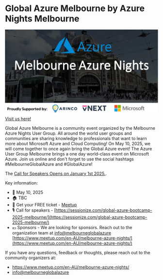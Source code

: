 # Global Azure Melbourne by Azure Nights Melbourne

![Azure User Group Melbourne Logo](MelbourneAzureUG.png)[Visit us here!](https://www.meetup.com/en-AU/melbourne-azure-nights/)

Global Azure Melbourne is a community event organized by the Melbourne Azure Nights User Group.
All around the world user groups and communities are sharing knowledge to professionals that want to learn more about Microsoft Azure and Cloud Computing!
On May 10, 2025, we will come together to once again bring the Global Azure event! The Azure User Group Melbourne brings a one day world-class event on Microsoft Azure. Join us online and don't forget to use the social hashtags #MelbourneGlobalAzure and #GlobalAzure!


The [Call for Speakers Opens on January 1st 2025.](https://sessionize.com/global-azure-bootcamp-2025-melbourne/).


Key information:
* 📅 May 10, 2025
* 🏠 TBC
* 🎫 Get your FREE ticket - [Meetup](https://www.meetup.com/melbourne-azure-nights/events/304646703/?slug=melbourne-azure-nights&eventId=304646703)
* 🎙️ Call for speakers - [https://sessionize.com/global-azure-bootcamp-2025-melbourne/](https://sessionize.com/global-azure-bootcamp-2025-melbourne/)
* 💶 Sponsors - We are looking for sponsors. Reach out to the organization team at [info@melbourneglobalazure](mailto:info@melbourneglobalazure) [https://www.meetup.com/en-AU/melbourne-azure-nights/](https://www.meetup.com/en-AU/melbourne-azure-nights/)

If you have any questions, feedback or thoughts, please reach out to the community organizers at:
* https://www.meetup.com/en-AU/melbourne-azure-nights/
* [info@melbourneglobalazure](mailto:info@melbourneglobalazure) 
